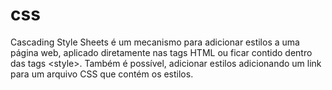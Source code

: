 # css
Cascading Style Sheets é um mecanismo para adicionar estilos a uma página web, aplicado diretamente nas tags HTML ou ficar contido dentro das tags &lt;style>. Também é possível, adicionar estilos adicionando um link para um arquivo CSS que contém os estilos.
